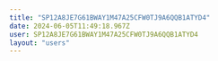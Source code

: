 ```yaml
---
title: "SP12A8JE7G61BWAY1M47A25CFW0TJ9A6QQB1ATYD4"
date: 2024-06-05T11:49:18.967Z
user: SP12A8JE7G61BWAY1M47A25CFW0TJ9A6QQB1ATYD4
layout: "users"
---
```

    